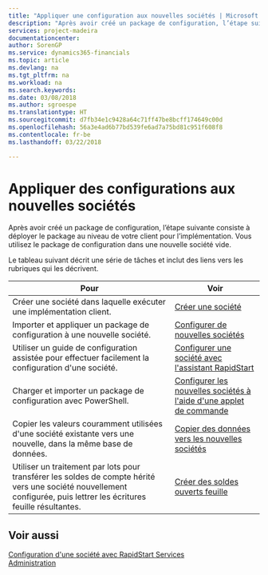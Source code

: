 ```yaml
---
title: "Appliquer une configuration aux nouvelles sociétés | Microsoft Docs"
description: "Après avoir créé un package de configuration, l’étape suivante consiste à déployer le package au niveau de votre client pour l’implémentation. Vous utilisez la configuration avec une nouvelle société vide."
services: project-madeira
documentationcenter: 
author: SorenGP
ms.service: dynamics365-financials
ms.topic: article
ms.devlang: na
ms.tgt_pltfrm: na
ms.workload: na
ms.search.keywords: 
ms.date: 03/08/2018
ms.author: sgroespe
ms.translationtype: HT
ms.sourcegitcommit: d7fb34e1c9428a64c71ff47be8bcff174649c00d
ms.openlocfilehash: 56a3e4ad6b77bd539fe6ad7a75bd81c951f608f8
ms.contentlocale: fr-be
ms.lasthandoff: 03/22/2018

---
```

# <a name="apply-configurations-to-new-companies"></a>Appliquer des configurations aux nouvelles sociétés
Après avoir créé un package de configuration, l’étape suivante consiste à déployer le package au niveau de votre client pour l’implémentation. Vous utilisez le package de configuration dans une nouvelle société vide.  

 Le tableau suivant décrit une série de tâches et inclut des liens vers les rubriques qui les décrivent.

|**Pour**|**Voir**|  
|------------|-------------|  
|Créer une société dans laquelle exécuter une implémentation client.|[Créer une société](admin-how-to-create-a-new-company.md)|  
|Importer et appliquer un package de configuration à une nouvelle société.|[Configurer de nouvelles sociétés](admin-how-to-configure-new-companies.md)|  
|Utiliser un guide de configuration assistée pour effectuer facilement la configuration d'une société.|[Configurer une société avec l'assistant RapidStart](admin-how-to-configure-a-company-with-the-rapidstart-wizard.md)|
|Charger et importer un package de configuration avec PowerShell.|[Configurer les nouvelles sociétés à l'aide d'une applet de commande](admin-how-to-configure-new-companies-using-a-cmdlet.md)|
|Copier les valeurs couramment utilisées d'une société existante vers une nouvelle, dans la même base de données.|[Copier des données vers les nouvelles sociétés](admin-how-to-copy-data-to-new-companies.md)|  
|Utiliser un traitement par lots pour transférer les soldes de compte hérité vers une société nouvellement configurée, puis lettrer les écritures feuille résultantes.|[Créer des soldes ouverts feuille](admin-how-to-create-journal-opening-balances.md)|  

## <a name="see-also"></a>Voir aussi  
[Configuration d'une société avec RapidStart Services](admin-set-up-a-company-with-rapidstart.md)  
[Administration](admin-setup-and-administration.md)

